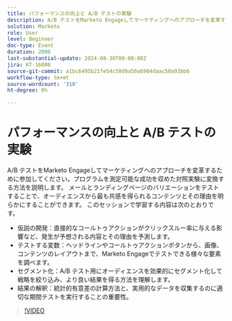 ```yaml
---
title: パフォーマンスの向上と A/B テストの実験
description: A/B テストをMarketo Engageしてマーケティングへのアプローチを変革するために参加してください。プログラムを測定可能な成功を収めた対照実験に変換する方法を説明します。 メールとランディングページのバリエーションをテストすることで、オーディエンスから最も共感を得られるコンテンツとその理由を明らかにすることができます。 このセッションでは、直接的なコールトゥアクションがクリックスルー率に与える影響など、起こることが予想される事象とその理由を予測する仮説の開発について学びます。 テストする変数は、ヘッドラインやコールトゥアクションボタンから画像、コンテンツのレイアウトまで、Marketo Engageでテストできる一連の要素を探索します。 セグメント化 A/B テスト用にオーディエンスを効果的にセグメント化して戦略を絞り込み、より良い結果を得る方法を理解します。  結果の解釈：統計的有意差の計算方法と、実用的なデータを収集するのに適切な期間テストを実行することの重要性。
solution: Marketo
role: User
level: Beginner
doc-type: Event
duration: 2098
last-substantial-update: 2024-08-30T00:00:00Z
jira: KT-16008
source-git-commit: a1bc6495b21fe54c50d9a50a6904daac50a93bb6
workflow-type: tm+mt
source-wordcount: '310'
ht-degree: 0%

---
```



# パフォーマンスの向上と A/B テストの実験

A/B テストをMarketo Engageしてマーケティングへのアプローチを変革するために参加してください。プログラムを測定可能な成功を収めた対照実験に変換する方法を説明します。 メールとランディングページのバリエーションをテストすることで、オーディエンスから最も共感を得られるコンテンツとその理由を明らかにすることができます。 このセッションで学習する内容は次のとおりです。

* 仮説の開発：直接的なコールトゥアクションがクリックスルー率に与える影響など、発生が予想される内容とその理由を予測します。
* テストする変数：ヘッドラインやコールトゥアクションボタンから、画像、コンテンツのレイアウトまで、Marketo Engageでテストできる様々な要素を調べます。
* セグメント化：A/B テスト用にオーディエンスを効果的にセグメント化して戦略を絞り込み、より良い結果を得る方法を理解します。
* 結果の解釈：統計的有意差の計算方法と、実用的なデータを収集するのに適切な期間テストを実行することの重要性。

>[!VIDEO](https://video.tv.adobe.com/v/3432955/?learn=on)
